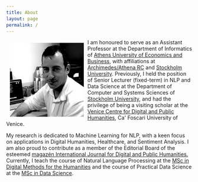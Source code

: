 ```yaml
---
title: About
layout: page
permalink: /
---
```


<img src="docs/assets/logo.jpeg" align="left" width="200px" style="padding:10px;"/>

I am honoured to serve as an Assistant Professor at the Department of Informatics of [Athens University of Economics and Business](https://aueb.gr/en), with affiliations at [Archimedes/Athena RC](https://www.athenarc.gr/en/archimedes) and [Stockholm University](https://dsv.su.se/en/). 
Previously, I held the position of Senior Lecturer (fixed-term) in NLP and Data Science at the Department of Computer and Systems Sciences of [Stockholm University](https://dsv.su.se/en/), and had the privilege of being a visiting scholar at the [Venice Centre for Digital and Public Humanities](https://vedph.github.io/), Ca' Foscari University of Venice.

My research is dedicated to Machine Learning for NLP, with a keen focus on applications in Digital Humanities, Healthcare, and Sentiment Analysis. I am also proud to contribute as a member of the Editorial Board of the esteemed [magazén International Journal for Digital and Public Humanities.](https://edizionicafoscari.unive.it/en/edizioni4/riviste/magazen/info)
Currently, I teach the course of Natural Language Processing at the [MSc in Digital Methods for the Humanities](https://www.dept.aueb.gr/en/dmh) and the course of Practical Data Science at the [MSc in Data Science](https://datascience.aueb.gr).


